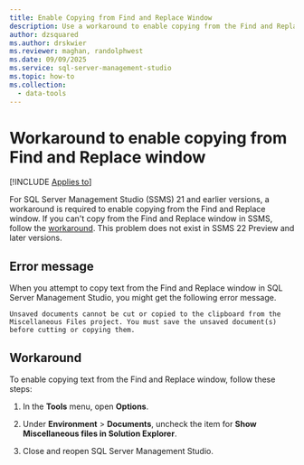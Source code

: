 ```yaml
---
title: Enable Copying from Find and Replace Window
description: Use a workaround to enable copying from the Find and Replace window in SQL Server Management Studio.
author: dzsquared
ms.author: drskwier
ms.reviewer: maghan, randolphwest
ms.date: 09/09/2025
ms.service: sql-server-management-studio
ms.topic: how-to
ms.collection:
  - data-tools
---
```


# Workaround to enable copying from Find and Replace window

[!INCLUDE [Applies to](../includes/appliesto-ss-asdb-asdw-xxx-md.md)]

For SQL Server Management Studio (SSMS) 21 and earlier versions, a workaround is required to enable copying from the Find and Replace window. If you can't copy from the Find and Replace window in SSMS, follow the [workaround](#workaround). This problem does not exist in SSMS 22 Preview and later versions.

## Error message

When you attempt to copy text from the Find and Replace window in SQL Server Management Studio, you might get the following error message.

```output
Unsaved documents cannot be cut or copied to the clipboard from the Miscellaneous Files project. You must save the unsaved document(s) before cutting or copying them.
```

## Workaround

To enable copying text from the Find and Replace window, follow these steps:

1. In the **Tools** menu, open **Options**.

1. Under **Environment** > **Documents**, uncheck the item for **Show Miscellaneous files in Solution Explorer**.

1. Close and reopen SQL Server Management Studio.
